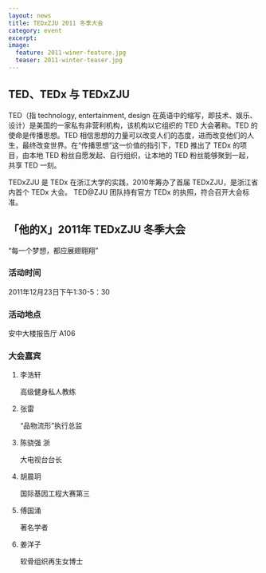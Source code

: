 ```yaml
---
layout: news
title: TEDxZJU 2011 冬季大会
category: event
excerpt:
image:
  feature: 2011-winer-feature.jpg
  teaser: 2011-winter-teaser.jpg
---
```


## TED、TEDx 与 TEDxZJU

TED（指 technology, entertainment, design 在英语中的缩写，即技术、娱乐、设计）是美国的一家私有非营利机构，该机构以它组织的 TED 大会著称。TED 的使命是传播思想。TED 相信思想的力量可以改变人们的态度，进而改变他们的人生，最终改变世界。在“传播思想”这一价值的指引下，TED 推出了 TEDx 的项目，由本地 TED 粉丝自愿发起、自行组织，让本地的 TED 粉丝能够聚到一起，共享 TED 一刻。

TEDxZJU 是 TEDx 在浙江大学的实践，2010年筹办了首届 TEDxZJU，是浙江省内首个 TEDx 大会。 TED@ZJU 团队持有官方 TEDx 的执照，符合召开大会标准。

## 「他的X」2011年 TEDxZJU 冬季大会

“每一个梦想，都应展翅翱翔”

### 活动时间

2011年12月23日下午1:30-5：30

### 活动地点

安中大楼报告厅 A106

### 大会嘉宾

1. 李浩轩

    高级健身私人教练

2. 张雷

	“品物流形”执行总监

3. 陈骁强   浙

    大电视台台长

4. 胡晨玥

    国际基因工程大赛第三


5. 傅国涌

    著名学者

6. 姜洋子

    软骨组织再生女博士
